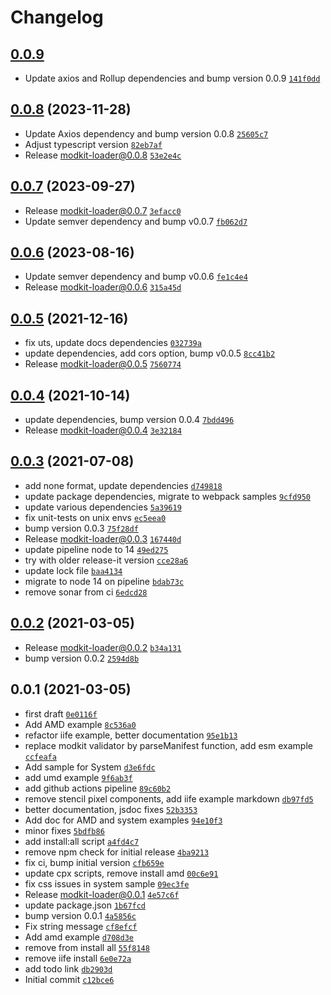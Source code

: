 # Changelog

## [0.0.9](https://github.com/genesys/modkit-loader/compare/0.0.8...0.0.9)

- Update axios and Rollup dependencies and bump version 0.0.9 [`141f0dd`](https://github.com/genesys/modkit-loader/commit/141f0dd36dc7067b6f4a5f6acc2bd896969049a7)

## [0.0.8](https://github.com/genesys/modkit-loader/compare/0.0.7...0.0.8) (2023-11-28)

- Update Axios dependency and bump version 0.0.8 [`25605c7`](https://github.com/genesys/modkit-loader/commit/25605c7c94096c939521579df9326aab9170c090)
- Adjust typescript version [`82eb7af`](https://github.com/genesys/modkit-loader/commit/82eb7afca893bf996140df5b0da218212b51d9ee)
- Release modkit-loader@0.0.8 [`53e2e4c`](https://github.com/genesys/modkit-loader/commit/53e2e4cb9e363c29e7270541d42ce0bf53022e38)

## [0.0.7](https://github.com/genesys/modkit-loader/compare/0.0.6...0.0.7) (2023-09-27)

- Release modkit-loader@0.0.7 [`3efacc0`](https://github.com/genesys/modkit-loader/commit/3efacc0343321c0f212d400c05eacb64af0305c5)
- Update semver dependency and bump v0.0.7 [`fb062d7`](https://github.com/genesys/modkit-loader/commit/fb062d7f87d17f8727b2a384d3ca67d6e7d1d898)

## [0.0.6](https://github.com/genesys/modkit-loader/compare/0.0.5...0.0.6) (2023-08-16)

- Update semver dependency and bump v0.0.6 [`fe1c4e4`](https://github.com/genesys/modkit-loader/commit/fe1c4e4f66df653bfc8b0a0cfacd76418c3b4242)
- Release modkit-loader@0.0.6 [`315a45d`](https://github.com/genesys/modkit-loader/commit/315a45d9bbb61e3b1b5077aabc88e2d99b6e437a)

## [0.0.5](https://github.com/genesys/modkit-loader/compare/0.0.4...0.0.5) (2021-12-16)

- fix uts, update docs dependencies [`032739a`](https://github.com/genesys/modkit-loader/commit/032739a85e4e66f52f95958ab79d564fbd2f3810)
- update dependencies, add cors option, bump v0.0.5 [`8cc41b2`](https://github.com/genesys/modkit-loader/commit/8cc41b20e7e8712a9d6c458cf3277cd343762aa8)
- Release modkit-loader@0.0.5 [`7560774`](https://github.com/genesys/modkit-loader/commit/7560774e15760e7681cfb814b68ec918f3d901f2)

## [0.0.4](https://github.com/genesys/modkit-loader/compare/0.0.3...0.0.4) (2021-10-14)

- update dependencies, bump version 0.0.4 [`7bdd496`](https://github.com/genesys/modkit-loader/commit/7bdd49685301541627bb00e6393fa7ff3658706e)
- Release modkit-loader@0.0.4 [`3e32184`](https://github.com/genesys/modkit-loader/commit/3e3218421ccffa2ca239a31fda0f605eac5fbb73)

## [0.0.3](https://github.com/genesys/modkit-loader/compare/0.0.2...0.0.3) (2021-07-08)

- add none format, update dependencies [`d749818`](https://github.com/genesys/modkit-loader/commit/d7498189f7ac9bf848b7febe71463b1c5744cdd0)
- update package dependencies, migrate to webpack samples [`9cfd950`](https://github.com/genesys/modkit-loader/commit/9cfd950d35534cfc75d589b4dd2c52a26a6b060c)
- update various dependencies [`5a39619`](https://github.com/genesys/modkit-loader/commit/5a39619b2dcbce66c650f8451e2991219d584178)
- fix unit-tests on unix envs [`ec5eea0`](https://github.com/genesys/modkit-loader/commit/ec5eea0420919496673791bf30aac743a8f25518)
- bump version 0.0.3 [`75f28df`](https://github.com/genesys/modkit-loader/commit/75f28df16c6d5812aae3040b0295e35de0fd6681)
- Release modkit-loader@0.0.3 [`167440d`](https://github.com/genesys/modkit-loader/commit/167440d54115aaed375c3c3e482d4877f6e5273e)
- update pipeline node to 14 [`49ed275`](https://github.com/genesys/modkit-loader/commit/49ed275971954f8d3e4f8fff977b35681b82cdfd)
- try with older release-it version [`cce28a6`](https://github.com/genesys/modkit-loader/commit/cce28a6061f7b923f0cb2b8f8a27c184d4690ce4)
- update lock file [`baa4134`](https://github.com/genesys/modkit-loader/commit/baa4134455b925393a4d63983004986b7a33dee5)
- migrate to node 14 on pipeline [`bdab73c`](https://github.com/genesys/modkit-loader/commit/bdab73ce1c3d6ba8238df6e3948e9c1fdd94c23e)
- remove sonar from ci [`6edcd28`](https://github.com/genesys/modkit-loader/commit/6edcd2870b17a5f1e037c95e9ebf4a1a885d3ef8)

## [0.0.2](https://github.com/genesys/modkit-loader/compare/0.0.1...0.0.2) (2021-03-05)

- Release modkit-loader@0.0.2 [`b34a131`](https://github.com/genesys/modkit-loader/commit/b34a131a7ef80aecf41280c9dbc1e349394dbf88)
- bump version 0.0.2 [`2594d8b`](https://github.com/genesys/modkit-loader/commit/2594d8b272924442f5c87b55ab4a03ecf0fd5024)

## 0.0.1 (2021-03-05)

- first draft [`0e0116f`](https://github.com/genesys/modkit-loader/commit/0e0116f10f49dcc1956eb8dbaed91472275b57d4)
- Add AMD example [`8c536a0`](https://github.com/genesys/modkit-loader/commit/8c536a00458c0c4be687d9f2fdaf889f5d58aefd)
- refactor iife example, better documentation [`95e1b13`](https://github.com/genesys/modkit-loader/commit/95e1b131e9c2ea0ac2a42fb92c904a38e1b5feae)
- replace modkit validator by parseManifest function, add esm example [`ccfeafa`](https://github.com/genesys/modkit-loader/commit/ccfeafa4103f6a66c83dec06bdb29d2cc16fd19d)
- Add sample for System [`d3e6fdc`](https://github.com/genesys/modkit-loader/commit/d3e6fdc36a8732022217001eea229d49665e0feb)
- add umd example [`9f6ab3f`](https://github.com/genesys/modkit-loader/commit/9f6ab3f72aa8910bd5ac6ef46a926233dc1c4a4f)
- add github actions pipeline [`89c60b2`](https://github.com/genesys/modkit-loader/commit/89c60b26aaea4d6ef2738a2de7a44d675cd790e7)
- remove stencil pixel components, add iife example markdown [`db97fd5`](https://github.com/genesys/modkit-loader/commit/db97fd5be064491136dfd116af4179974bb05ec7)
- better documentation, jsdoc fixes [`52b3353`](https://github.com/genesys/modkit-loader/commit/52b3353f48c1c37212fcda36ee997e0e98f81746)
- Add doc for AMD and system examples [`94e10f3`](https://github.com/genesys/modkit-loader/commit/94e10f358ce4f64eaaf718ad6c773d29c7d6aa0e)
- minor fixes [`5bdfb86`](https://github.com/genesys/modkit-loader/commit/5bdfb86272bd2228f2ebdd68bb2091de8c4935ee)
- add install:all script [`a4fd4c7`](https://github.com/genesys/modkit-loader/commit/a4fd4c7814640bf1f30923784a5cfe3ea32680cf)
- remove npm check for initial release [`4ba9213`](https://github.com/genesys/modkit-loader/commit/4ba9213f3d9dab83d0e4b447d61660ef945cffa0)
- fix ci, bump initial version [`cfb659e`](https://github.com/genesys/modkit-loader/commit/cfb659eb3d95fae3faef1b6d0db374a10b157bea)
- update cpx scripts, remove install amd [`00c6e91`](https://github.com/genesys/modkit-loader/commit/00c6e918d566c719268f58c4f40c8a384735a345)
- fix css issues in system sample [`09ec3fe`](https://github.com/genesys/modkit-loader/commit/09ec3fe8f7d04b6ddc0554a05840104f449985e6)
- Release modkit-loader@0.0.1 [`4e57c6f`](https://github.com/genesys/modkit-loader/commit/4e57c6f50dbf5e7bc0113d41dcc9a3a199df6c2e)
- update package.json [`1b67fcd`](https://github.com/genesys/modkit-loader/commit/1b67fcdc87e2264e2ad4ccb3a4be911c4316b25d)
- bump version 0.0.1 [`4a5856c`](https://github.com/genesys/modkit-loader/commit/4a5856ca6d6f73f2dcbb3c2850524a8ffc99b19a)
- Fix string message [`cf8efcf`](https://github.com/genesys/modkit-loader/commit/cf8efcfdd9d26160e2f3d499b6bbf62395aa1276)
- Add amd example [`d708d3e`](https://github.com/genesys/modkit-loader/commit/d708d3e4f0a23bc2a503d848eb0a5e0505794ad0)
- remove from install all [`55f8148`](https://github.com/genesys/modkit-loader/commit/55f8148a1b93b9ec5351175994c5f5b938d2dec3)
- remove iife install [`6e0e72a`](https://github.com/genesys/modkit-loader/commit/6e0e72a289949ede7797a6b34f670083a4222400)
- add todo link [`db2903d`](https://github.com/genesys/modkit-loader/commit/db2903d50fecacb8f3e3821186aac1a72c687303)
- Initial commit [`c12bce6`](https://github.com/genesys/modkit-loader/commit/c12bce6aee2e7be023a9ebb912d52535ae6da52e)
